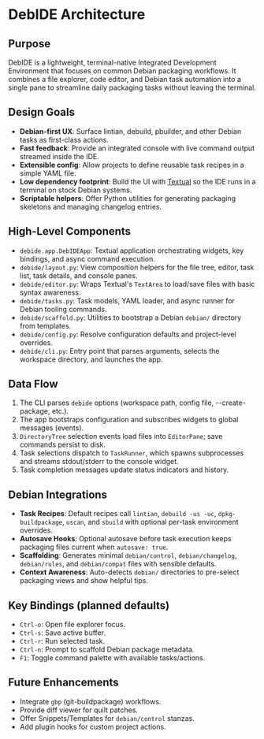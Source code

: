 # DebIDE Architecture

## Purpose
DebIDE is a lightweight, terminal-native Integrated Development Environment that focuses on common Debian packaging workflows. It combines a file explorer, code editor, and Debian task automation into a single pane to streamline daily packaging tasks without leaving the terminal.

## Design Goals
- **Debian-first UX**: Surface lintian, debuild, pbuilder, and other Debian tasks as first-class actions.
- **Fast feedback**: Provide an integrated console with live command output streamed inside the IDE.
- **Extensible config**: Allow projects to define reusable task recipes in a simple YAML file.
- **Low dependency footprint**: Build the UI with [Textual](https://textual.textualize.io/) so the IDE runs in a terminal on stock Debian systems.
- **Scriptable helpers**: Offer Python utilities for generating packaging skeletons and managing changelog entries.

## High-Level Components
- `debide.app.DebIDEApp`: Textual application orchestrating widgets, key bindings, and async command execution.
- `debide/layout.py`: View composition helpers for the file tree, editor, task list, task details, and console panes.
- `debide/editor.py`: Wraps Textual's `TextArea` to load/save files with basic syntax awareness.
- `debide/tasks.py`: Task models, YAML loader, and async runner for Debian tooling commands.
- `debide/scaffold.py`: Utilities to bootstrap a Debian `debian/` directory from templates.
- `debide/config.py`: Resolve configuration defaults and project-level overrides.
- `debide/cli.py`: Entry point that parses arguments, selects the workspace directory, and launches the app.

## Data Flow
1. The CLI parses `debide` options (workspace path, config file, --create-package, etc.).
2. The app bootstraps configuration and subscribes widgets to global messages (events).
3. `DirectoryTree` selection events load files into `EditorPane`; save commands persist to disk.
4. Task selections dispatch to `TaskRunner`, which spawns subprocesses and streams stdout/stderr to the console widget.
5. Task completion messages update status indicators and history.

## Debian Integrations
- **Task Recipes**: Default recipes call `lintian`, `debuild -us -uc`, `dpkg-buildpackage`, `uscan`, and `sbuild` with optional per-task environment overrides.
- **Autosave Hooks**: Optional autosave before task execution keeps packaging files current when `autosave: true`.
- **Scaffolding**: Generates minimal `debian/control`, `debian/changelog`, `debian/rules`, and `debian/compat` files with sensible defaults.
- **Context Awareness**: Auto-detects `debian/` directories to pre-select packaging views and show helpful tips.

## Key Bindings (planned defaults)
- `Ctrl-o`: Open file explorer focus.
- `Ctrl-s`: Save active buffer.
- `Ctrl-r`: Run selected task.
- `Ctrl-n`: Prompt to scaffold Debian package metadata.
- `F1`: Toggle command palette with available tasks/actions.

## Future Enhancements
- Integrate `gbp` (git-buildpackage) workflows.
- Provide diff viewer for quilt patches.
- Offer Snippets/Templates for `debian/control` stanzas.
- Add plugin hooks for custom project actions.
